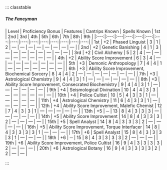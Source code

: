 ::: classtable
##### The Fancyman
| Level | Proficiency Bonus | Features | Cantrips Known | Spells Known | 1st | 2nd | 3rd | 4th | 5th | 6th | 7th | 8th | 9th |
|:---:|:---:|:---|:---:|:---:|:---:|:---:|:---:|:---:|:---:|:---:|:---:|:---:|:---:|:---:|
| 1st | +2 | Phased Linguist | 3 | 1 | 2 | — | — | — | — | — | — | — | — |
| 2nd | +2 | Genetic Banishing | 4 | 1 | 3 | — | — | — | — | — | — | — | — |
| 3rd | +2 | Civil Alchemy | 5 | 2 | 4 | — | — | — | — | — | — | — | — |
| 4th | +2 | Ability Score Improvement | 6 | 3 | 4 | — | — | — | — | — | — | — | — |
| 5th | +3 | Demonic Anthropology | 7 | 4 | 4 | 1 | — | — | — | — | — | — | — |
| 6th | +3 | Ability Score Improvement, Biochemical Sorcery | 8 | 4 | 4 | 2 | — | — | — | — | — | — | — |
| 7th | +3 | Astrological Chemistry | 9 | 4 | 4 | 3 | 1 | — | — | — | — | — | — |
| 8th | +3 | Ability Score Improvement, Consecrated Biochemistry | 9 | 4 | 4 | 3 | 1 | — | — | — | — | — | — |
| 9th | +4 | Seismological Divination | 10 | 4 | 4 | 3 | 3 | — | — | — | — | — | — |
| 10th | +4 | Police Cultist | 10 | 5 | 4 | 3 | 3 | 1 | — | — | — | — | — |
| 11th | +4 | Astrological Chemistry | 11 | 6 | 4 | 3 | 3 | 1 | — | — | — | — | — |
| 12th | +4 | Ability Score Improvement, Malefic Chemist | 12 | 7 | 4 | 3 | 3 | 1 | — | — | — | — | — |
| 13th | +5 | ─ | 13 | 8 | 4 | 3 | 3 | 3 | — | — | — | — | — |
| 14th | +5 | Ability Score Improvement | 14 | 8 | 4 | 3 | 3 | 3 | 2 | — | — | — | — |
| 15th | +5 | Spell Analyst | 14 | 8 | 4 | 3 | 3 | 3 | 2 | — | — | — | — |
| 16th | +5 | Ability Score Improvement, Torque Interfacer | 14 | 8 | 4 | 3 | 3 | 3 | 3 | 1 | — | — | — |
| 17th | +6 | Spell Analyst | 15 | 8 | 4 | 3 | 3 | 3 | 3 | 1 | — | — | — |
| 18th | +6 | ─ | 15 | 8 | 4 | 3 | 3 | 3 | 3 | 2 | — | — | — |
| 19th | +6 | Ability Score Improvement, Police Cultist | 16 | 9 | 4 | 3 | 3 | 3 | 3 | 2 | — | — | — |
| 20th | +6 | Astrological Botany | 16 | 9 | 4 | 3 | 3 | 3 | 3 | 2 | 2 | — | — |
</div>
:::